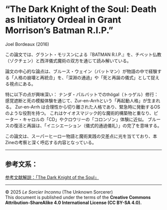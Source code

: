 
# “The Dark Knight of the Soul: Death as Initiatory Ordeal in Grant Morrison’s Batman R.I.P.”

Joel Bordeaux (2016)

この論文では、グラント・モリスンによる『BATMAN R.I.P.』を、チベット仏教（ゾクチェン）と西洋儀式魔術の双方を通じて読み解いている。

論文の中心的な論点は、ブルース・ウェイン（バットマン）が物語の中で経験する「人格の崩壊と再統合」を、「深淵の通過」や「死と再誕の儀式」として捉える視点にある。

特に以下の点が興味深い：
ナンダ・パルバットでのthögal（トゥゲル）修行：感覚遮断と死の模擬体験を通じて、Zur-en-Arrhという「再起動人格」が生まれる。
Zur-en-Arrh は合理性から切り離された人格であり、緊急時に発動するOSのような役割を持つ。
これはケイオスマジック的な魔術的構築物と重なり、ピーター・キャロルの「CD」やクロウリーの「コロンゾン」体験に近似。
ブルースの復活と再誕は、「イニシエーション（儀式的通過儀礼）」の完了を意味する。

この論文は、スーパーヒーロー物語と魔術実践の交差点に光を当てており、本Zineの考察と深く呼応する内容となっている。

---

## 参考文系：

[参考文献解説：「The Dark Knight of the Soul」](The_Dark_Knight_of_the_Soul_Death_as_In.pdf)

---

© 2025 *Le Sorcier Inconnu* (The Unknown Sorcerer)  
This document is published under the terms of the **Creative Commons Attribution-ShareAlike 4.0 International License (CC BY-SA 4.0).**

